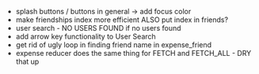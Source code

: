 - splash buttons / buttons in general -> add focus color
- make friendships index more efficient ALSO put index in friends?
- user search - NO USERS FOUND if no users found
- add arrow key functionality to User Search
- get rid of ugly loop in finding friend name in expense_friend
- expense reducer does the same thing for FETCH and FETCH_ALL - DRY that up
